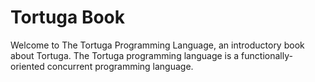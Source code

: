 # Tortuga Book
Welcome to The Tortuga Programming Language, an introductory book about Tortuga. The Tortuga programming language is a functionally-oriented concurrent programming language.